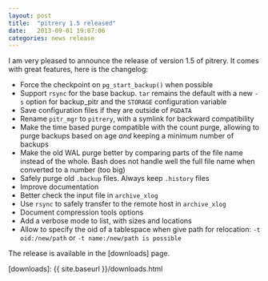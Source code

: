 ```yaml
---
layout: post
title:  "pitrery 1.5 released"
date:   2013-09-01 19:07:06
categories: news release
---
```


I am very pleased to announce the release of version 1.5 of pitrery. It comes with great features, here is the changelog:

  * Force the checkpoint on `pg_start_backup()` when possible
  * Support `rsync` for the base backup. `tar` remains the default with a
    new `-s` option for backup_pitr and the `STORAGE` configuration
    variable
  * Save configuration files if they are outside of `PGDATA`
  * Rename `pitr_mgr` to `pitrery`, with a symlink for backward
    compatibility
  * Make the time based purge compatible with the count purge,
    allowing to purge backups based on age _and_ keeping a minimum
    number of backups
  * Make the old WAL purge better by comparing parts of the file name
    instead of the whole. Bash does not handle well the full file name
    when converted to a number (too big)
  * Safely purge old `.backup` files. Always keep `.history` files
  * Improve documentation
  * Better check the input file in `archive_xlog`
  * Use `rsync` to safely transfer to the remote host in `archive_xlog`
  * Document compression tools options
  * Add a verbose mode to list, with sizes and locations
  * Allow to specify the oid of a tablespace when give path for relocation:
    `-t oid:/new/path` or `-t name:/new/path is possible`

The release is available in the [downloads] page.

[downloads]: {{ site.baseurl }}/downloads.html

